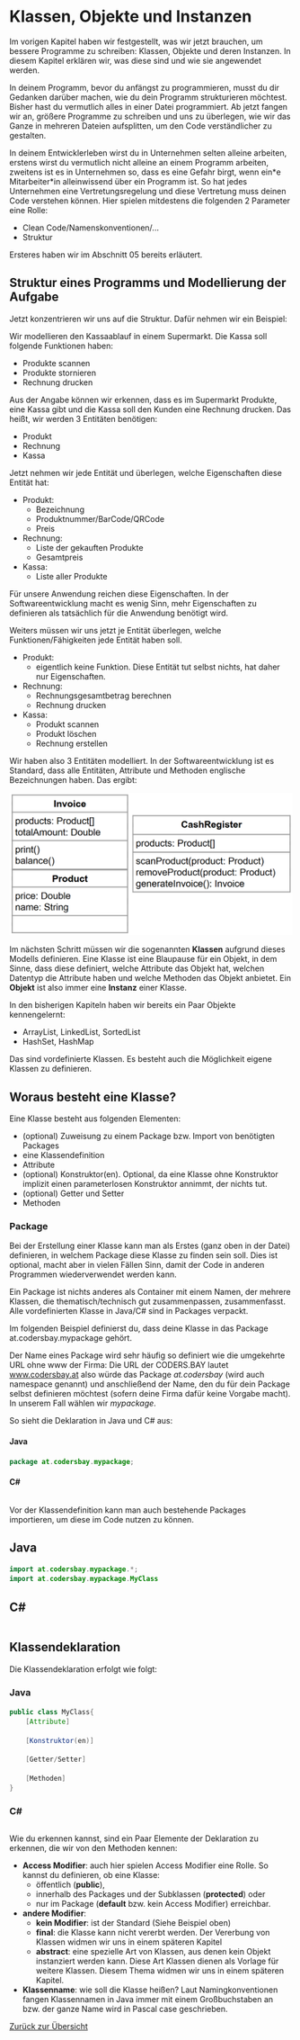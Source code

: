# Klassen, Objekte und Instanzen

Im vorigen Kapitel haben wir festgestellt, was wir jetzt brauchen, um bessere Programme zu schreiben: Klassen, Objekte und deren Instanzen. In diesem Kapitel erklären wir, was diese sind und wie sie angewendet werden. 

In deinem Programm, bevor du anfängst zu programmieren, musst du dir Gedanken darüber machen, wie du dein Programm strukturieren möchtest. Bisher hast du vermutlich alles in einer Datei programmiert. Ab jetzt fangen wir an, größere Programme zu schreiben und uns zu überlegen, wie wir das Ganze in mehreren Dateien aufsplitten, um den Code verständlicher zu gestalten. 

In deinem Entwicklerleben wirst du in Unternehmen selten alleine arbeiten, erstens wirst du vermutlich nicht alleine an einem Programm arbeiten, zweitens ist es in Unternehmen so, dass es eine Gefahr birgt, wenn ein\*e Mitarbeiter\*in alleinwissend über ein Programm ist. So hat jedes Unternehmen eine Vertretungsregelung und diese Vertretung muss deinen Code verstehen können. Hier spielen mitdestens die folgenden 2 Parameter eine Rolle:
- Clean Code/Namenskonventionen/...
- Struktur

Ersteres haben wir im Abschnitt 05 bereits erläutert. 

## Struktur eines Programms und Modellierung der Aufgabe

Jetzt konzentrieren wir uns auf die Struktur. Dafür nehmen wir ein Beispiel:

Wir modellieren den Kassaablauf in einem Supermarkt. Die Kassa soll folgende Funktionen haben:
- Produkte scannen
- Produkte stornieren
- Rechnung drucken

Aus der Angabe können wir erkennen, dass es im Supermarkt Produkte, eine Kassa gibt und die Kassa soll den Kunden eine Rechnung drucken. Das heißt, wir werden 3 Entitäten benötigen:
- Produkt
- Rechnung
- Kassa

Jetzt nehmen wir jede Entität und überlegen, welche Eigenschaften diese Entität hat:

- Produkt: 
  - Bezeichnung
  - Produktnummer/BarCode/QRCode
  - Preis
- Rechnung:
  - Liste der gekauften Produkte
  - Gesamtpreis
- Kassa:
  - Liste aller Produkte

Für unsere Anwendung reichen diese Eigenschaften. In der Softwareentwicklung macht es wenig Sinn, mehr Eigenschaften zu definieren als tatsächlich für die Anwendung benötigt wird.

Weiters müssen wir uns jetzt je Entität überlegen, welche Funktionen/Fähigkeiten jede Entität haben soll.

- Produkt: 
  - eigentlich keine Funktion. Diese Entität tut selbst nichts, hat daher nur Eigenschaften.
- Rechnung:
  - Rechnungsgesamtbetrag berechnen
  - Rechnung drucken
- Kassa:
  - Produkt scannen
  - Produkt löschen
  - Rechnung erstellen

Wir haben also 3 Entitäten modelliert. In der Softwareentwicklung ist es Standard, dass alle Entitäten, Attribute und Methoden englische Bezeichnungen haben. Das ergibt:

![Objekt-Struktur der Registrierkassa](img/01-registrierkassa-struktur.png)

Im nächsten Schritt müssen wir die sogenannten **Klassen** aufgrund dieses Modells definieren. Eine Klasse ist eine Blaupause für ein Objekt, in dem Sinne, dass diese definiert, welche Attribute das Objekt hat, welchen Datentyp die Attribute haben und welche Methoden das Objekt anbietet. Ein **Objekt** ist also immer eine **Instanz** einer Klasse.

In den bisherigen Kapiteln haben wir bereits ein Paar Objekte kennengelernt:
- ArrayList, LinkedList, SortedList
- HashSet, HashMap

Das sind vordefinierte Klassen. Es besteht auch die Möglichkeit eigene Klassen zu definieren. 

## Woraus besteht eine Klasse?

Eine Klasse besteht aus folgenden Elementen:
- (optional) Zuweisung zu einem Package bzw. Import von benötigten Packages
- eine Klassendefinition
- Attribute
- (optional) Konstruktor(en). Optional, da eine Klasse ohne Konstruktor implizit einen parameterlosen Konstruktor annimmt, der nichts tut.
- (optional) Getter und Setter
- Methoden

### Package

Bei der Erstellung einer Klasse kann man als Erstes (ganz oben in der Datei) definieren, in welchem Package diese Klasse zu finden sein soll. Dies ist optional, macht aber in vielen Fällen Sinn, damit der Code in anderen Programmen wiederverwendet werden kann.

Ein Package ist nichts anderes als Container mit einem Namen, der mehrere Klassen, die thematisch/technisch gut zusammenpassen, zusammenfasst. Alle vordefinierten Klasse in Java/C# sind in Packages verpackt.

Im folgenden Beispiel definierst du, dass deine Klasse in das Package at.codersbay.mypackage gehört. 

Der Name eines Package wird sehr häufig so definiert wie die umgekehrte URL ohne www der Firma:
Die URL der CODERS.BAY lautet www.codersbay.at also würde das Package *at.codersbay* (wird auch namespace genannt) und anschließend der Name, den du für dein Package selbst definieren möchtest (sofern deine Firma dafür keine Vorgabe macht). In unserem Fall wählen wir *mypackage*.

So sieht die Deklaration in Java und C# aus:

#### Java 

```Java
package at.codersbay.mypackage;
```
#### C# 

```c#

```

Vor der Klassendefinition kann man auch bestehende Packages importieren, um diese im Code nutzen zu können. 

## Java

```Java
import at.codersbay.mypackage.*;
import at.codersbay.mypackage.MyClass
```

## C#

```c#

```

## Klassendeklaration

Die Klassendeklaration erfolgt wie folgt:

### Java 

```Java
public class MyClass{
    [Attribute]

    [Konstruktor(en)]

    [Getter/Setter]
    
    [Methoden]
}
```
### C# 

```c#

```

Wie du erkennen kannst, sind ein Paar Elemente der Deklaration zu erkennen, die wir von den Methoden kennen:
- **Access Modifier**: auch hier spielen Access Modifier eine Rolle. So kannst du definieren, ob eine Klasse:
  - öffentlich (**public**), 
  - innerhalb des  Packages und der Subklassen (**protected**) oder 
  - nur im Package (**default** bzw. kein Access Modifier) erreichbar.
- **andere Modifier**: 
  - **kein Modifier**: ist der Standard (Siehe Beispiel oben)
  - **final**: die Klasse kann nicht vererbt werden. Der Vererbung von Klassen widmen wir uns in einem späteren Kapitel
  - **abstract**: eine spezielle Art von Klassen, aus denen kein Objekt instanziert werden kann. Diese Art Klassen dienen als Vorlage für weitere Klassen. Diesem Thema widmen wir uns in einem späteren Kapitel.
- **Klassenname**: wie soll die Klasse heißen? Laut Namingkonventionen fangen Klassennamen in Java immer mit einem Großbuchstaben an bzw. der ganze Name wird in Pascal case geschrieben.

[Zurück zur Übersicht](README.md)